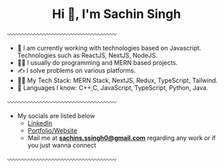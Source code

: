 <h1 align="center">Hi 👋, I'm Sachin Singh</h1>

〰️〰️〰️〰️〰️〰️〰️〰️〰️〰️〰️〰️〰️〰️〰️〰️〰️〰️

- 🌱 I am currently working with technologies based on Javascript. Technologies such as ReactJS, NextJS, NodeJS.
- 👨‍💻 I usually do programming and MERN based projects.
- ✍️ I solve problems on various platforms.
- 👨‍💻 My Tech Stack: MERN Stack, NextJS, Redux, TypeScript, Tailwind.
- 📃 Languages I know: C++,C, JavaScript, TypeScript, Python, Java.

〰️〰️〰️〰️〰️〰️〰️〰️〰️〰️〰️〰️〰️〰️〰️〰️〰️〰️

- My socials are listed below
  - [LinkedIn](https://www.linkedin.com/in/itsSachins0/)
  - [Portfolio/Website ](https://sachins0.github.io/Portfolio_Website/)
  - Mail me at **sachins.ssingh0@gmail.com** regarding any work or if you just wanna connect

〰️〰️〰️〰️〰️〰️〰️〰️〰️〰️〰️〰️〰️〰️〰️〰️〰️〰️
